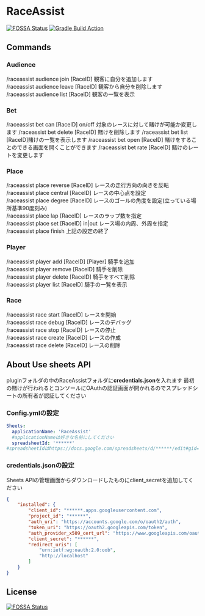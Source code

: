 # RaceAssist
[![FOSSA Status](https://app.fossa.com/api/projects/git%2Bgithub.com%2FNlkomaru%2FRaceAssist.svg?type=shield)](https://app.fossa.com/projects/git%2Bgithub.com%2FNlkomaru%2FRaceAssist?ref=badge_shield)
[![Gradle Build Action](https://github.com/nikomaru1990/RaceAssist/actions/workflows/blank.yml/badge.svg)](https://github.com/nikomaru1990/RaceAssist/actions/workflows/blank.yml)

## Commands

### Audience

/raceassist audience join [RaceID]  観客に自分を追加します<br>
/raceassist audience leave [RaceID] 観客から自分を削除します<br>
/raceassist audience list [RaceID]  観客の一覧を表示<br>

### Bet

/raceassist bet can [RaceID] on/off 対象のレースに対して賭けが可能か変更します /raceassist bet delete [RaceID]        賭けを削除します /raceassist bet list [RaceID]賭けの一覧を表示します
/raceassist bet open [RaceID]          賭けをすることのできる画面を開くことができます /raceassist bet rate [RaceID]          賭けのレートを変更します

### Place

/raceassist place reverse [RaceID]  レースの走行方向の向きを反転<br>
/raceassist place central [RaceID]  レースの中心点を設定<br>
/raceassist place degree [RaceID]  レースのゴールの角度を設定(立っている場所基準90度刻み)<br>
/raceassist place lap [RaceID] <lap>  レースのラップ数を指定<br>
/raceassist place set [RaceID] in|out レース場の内周、外周を指定<br>
/raceassist place finish 上記の設定の終了<br>

### Player

/raceassist player add [RaceID] [Player]  騎手を追加<br>
/raceassist player remove [RaceID]  騎手を削除<br>
/raceassist player delete [RaceID]  騎手をすべて削除<br>
/raceassist player list [RaceID]  騎手の一覧を表示<br>

### Race

/raceassist race start [RaceID]  レースを開始<br>
/raceassist race debug [RaceID]  レースのデバッグ<br>
/raceassist race stop [RaceID]  レースの停止<br>
/raceassist race create [RaceID]  レースの作成<br>
/raceassist race delete [RaceID]  レースの削除<br>

## About Use sheets API

pluginフォルダの中のRaceAssistフォルダに**credentials.json**を入れます 最初の賭けが行われるとコンソールにOAuthの認証画面が開かれるのでスプレッドシートの所有者が認証してください

### Config.ymlの設定

```yaml
Sheets:
  applicationName: 'RaceAssist'
  #applicationNameは好きな名前にしてください
  spreadsheetId: '******'
#spreadsheetIdはhttps://docs.google.com/spreadsheets/d/******/edit#gid=0の******の部分
```

### credentials.jsonの設定

Sheets APIの管理画面からダウンロードしたものにclient_secretを追加してください

```json
{
    "installed": {
        "client_id": "******.apps.googleusercontent.com",
        "project_id": "******",
        "auth_uri": "https://accounts.google.com/o/oauth2/auth",
        "token_uri": "https://oauth2.googleapis.com/token",
        "auth_provider_x509_cert_url": "https://www.googleapis.com/oauth2/v1/certs",
        "client_secret": "******",
        "redirect_uris": [
            "urn:ietf:wg:oauth:2.0:oob",
            "http://localhost"
        ]
    }
}
```


## License
[![FOSSA Status](https://app.fossa.com/api/projects/git%2Bgithub.com%2FNlkomaru%2FRaceAssist.svg?type=large)](https://app.fossa.com/projects/git%2Bgithub.com%2FNlkomaru%2FRaceAssist?ref=badge_large)
